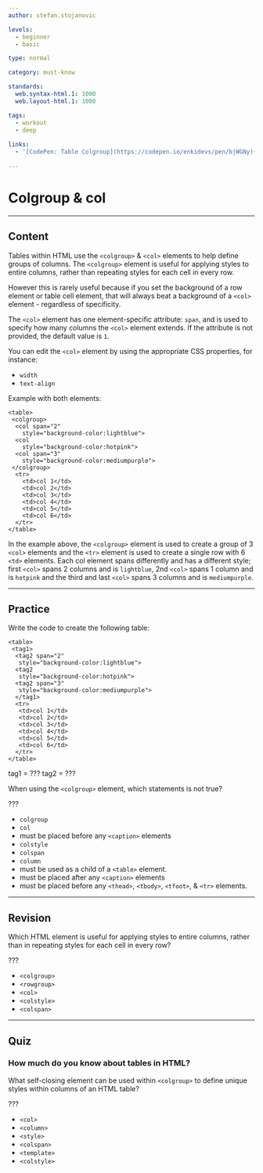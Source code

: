 ```yaml
---
author: stefan.stojanovic

levels:
  - beginner
  - basic

type: normal

category: must-know

standards:
  web.syntax-html.1: 1000
  web.layout-html.1: 1000

tags:
  - workout
  - deep
  
links:
  - '[CodePen: Table Colgroup](https://codepen.io/enkidevs/pen/bjWGNy){code}'
  
---
```

# Colgroup & col
---
## Content

Tables within HTML use the `<colgroup>` & `<col>` elements to help define groups of columns. The `<colgroup>` element is useful for applying styles to entire columns, rather than repeating styles for each cell in every row.

However this is rarely useful because if you set the background of a row element or table cell element, that will always beat a background of a `<col>` element - regardless of specificity.

The `<col>` element has one element-specific attribute: `span`, and is used to specify how many columns the `<col>` element extends. If the attribute is not provided, the default value is `1`.

You can edit the `<col>` element by using the appropriate CSS properties, for instance:
  - `width`
  - `text-align`


Example with both elements:
```
<table>
 <colgroup>
  <col span="2"
    style="background-color:lightblue">
  <col
    style="background-color:hotpink">
  <col span="3"
    style="background-color:mediumpurple">
 </colgroup>
  <tr>
    <td>col 1</td>
    <td>col 2</td>
    <td>col 3</td>
    <td>col 4</td>
    <td>col 5</td>
    <td>col 6</td>
  </tr>
</table>
```

<!--[View CodePen](https://codepen.io/enkidevs/pen/bjWGNy)-->

In the example above, the `<colgroup>` element is used to create a group of 3 `<col>` elements and the `<tr>` element is used to create a single row with 6 `<td>` elements. Each col element spans differently and has a different style; first `<col>` spans 2 columns and is `lightblue`, 2nd `<col>` spans 1 column and is `hotpink` and the third and last `<col>` spans 3 columns and is `mediumpurple`.  

---
## Practice

Write the code to create the following table:

```
<table>
 <tag1>
  <tag2 span="2"
   style="background-color:lightblue">
  <tag2
   style="background-color:hotpink">
  <tag2 span="3"
   style="background-color:mediumpurple">
  </tag1>
  <tr>
   <td>col 1</td>
   <td>col 2</td>
   <td>col 3</td>
   <td>col 4</td>
   <td>col 5</td>
   <td>col 6</td>
  </tr>
</table>
```

tag1 = ???
tag2 = ???

When using the `<colgroup>` element, which statements is not true?

???

* `colgroup`
* `col`
* must be placed before any `<caption>` elements
* `colstyle`
* `colspan`
* `column`
* must be used as a child of a `<table>` element.
* must be placed after any `<caption>` elements
* must be placed before any `<thead>`, `<tbody>`, `<tfoot>`, & `<tr>` elements.

---
## Revision

Which HTML element is useful for applying styles to entire columns, rather than in repeating styles for each cell in every row?

???

* `<colgroup>`
* `<rowgroup>`
* `<col>`
* `<colstyle>`
* `<colspan>`

---
## Quiz

### How much do you know about tables in HTML?

What self-closing element can be used within `<colgroup>` to define unique styles within columns of an HTML table?

???

* `<col>`
* `<column>`
* `<style>`
* `<colspan>`
* `<template>`
* `<colstyle>`
